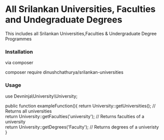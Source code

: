 # All Srilankan Universities, Faculties and Undegraduate Degrees

This includes all Srilankan Universities,Faculties & Undergraduate Degree Programmes

### Installation

via composer 

composer require dinushchathurya/srilankan-universities

### Usage 

use Devninja\University\University;


public function exampleFunction(){
    return University::getUniversities(); // Returns all universities <br>
    return University::getFaculties('university'); // Returns faculties of a university <br>
    return University::getDegrees('Faculty'); // Returns degrees of a univeristy <br>
}


